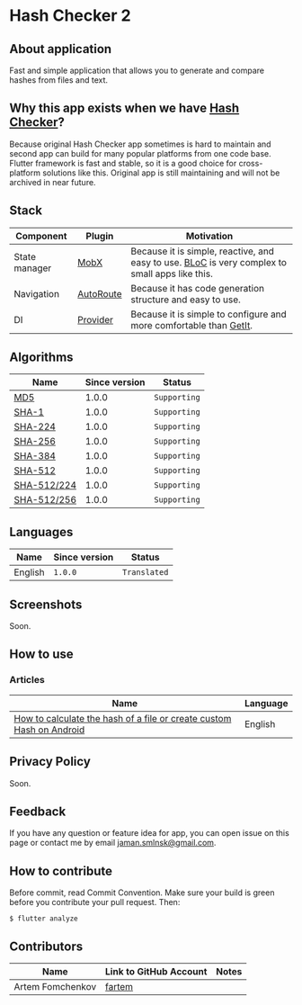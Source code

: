 # Hash Checker 2

## About application

Fast and simple application that allows you to generate and compare hashes from files and text.

## Why this app exists when we have [Hash Checker](https://github.com/hash-checker/hash-checker)?

Because original Hash Checker app sometimes is hard to maintain and second app can build for many popular platforms from
one code base. Flutter framework is fast and stable, so it is a good choice for cross-platform solutions like this.
Original app is still maintaining and will not be archived in near future.

## Stack

| Component     | Plugin                                  | Motivation                                                                                                             |
|---------------|-----------------------------------------|------------------------------------------------------------------------------------------------------------------------|
| State manager | [MobX](https://pub.dev/mobx)            | Because it is simple, reactive, and easy to use. [BLoC](https://pub.dev/bloc) is very complex to small apps like this. |
| Navigation    | [AutoRoute](https://pub.dev/auto_route) | Because it has code generation structure and easy to use.                                                              |
| DI            | [Provider](https://pub.dev/provider)    | Because it is simple to configure and more comfortable than [GetIt](https://pub.dev/get_it).                           |

## Algorithms

| Name                                               | Since version | Status       |
|----------------------------------------------------|---------------|--------------|
| [MD5](https://en.wikipedia.org/wiki/MD5)           | 1.0.0         | `Supporting` |
| [SHA-1](https://en.wikipedia.org/wiki/SHA-1)       | 1.0.0         | `Supporting` |
| [SHA-224](https://en.wikipedia.org/wiki/SHA-2)     | 1.0.0         | `Supporting` |
| [SHA-256](https://en.wikipedia.org/wiki/SHA-2)     | 1.0.0         | `Supporting` |
| [SHA-384](https://en.wikipedia.org/wiki/SHA-2)     | 1.0.0         | `Supporting` |
| [SHA-512](https://en.wikipedia.org/wiki/SHA-2)     | 1.0.0         | `Supporting` |
| [SHA-512/224](https://en.wikipedia.org/wiki/SHA-2) | 1.0.0         | `Supporting` |
| [SHA-512/256](https://en.wikipedia.org/wiki/SHA-2) | 1.0.0         | `Supporting` |

## Languages

| Name    | Since version | Status       |
|---------|---------------|--------------|
| English | `1.0.0`       | `Translated` |

## Screenshots

Soon.

## How to use

### Articles

| Name                                                                                                                                                                               | Language |
|------------------------------------------------------------------------------------------------------------------------------------------------------------------------------------|----------|
| [How to calculate the hash of a file or create custom Hash on Android](https://www.how2shout.com/how-to/how-to-calculate-the-hash-of-a-file-or-create-custom-hash-on-android.html) | English  |

## Privacy Policy

Soon.

## Feedback

If you have any question or feature idea for app, you can open issue on this page or contact me by email
jaman.smlnsk@gmail.com.

## How to contribute

Before commit, read Commit Convention. Make sure your build is green before you contribute your pull request. Then:

```shell
$ flutter analyze
```

## Contributors

| Name             | Link to GitHub Account              | Notes |
|------------------|-------------------------------------|-------|
| Artem Fomchenkov | [fartem](https://github.com/fartem) |       |
